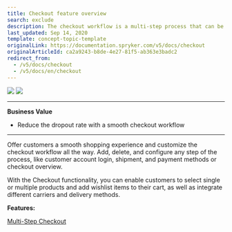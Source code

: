```yaml
---
title: Checkout feature overview
search: exclude
description: The checkout workflow is a multi-step process that can be fullly customized to fit your needs.
last_updated: Sep 14, 2020
template: concept-topic-template
originalLink: https://documentation.spryker.com/v5/docs/checkout
originalArticleId: ca2a9243-b8de-4e27-81f5-ab363e3badc2
redirect_from:
  - /v5/docs/checkout
  - /v5/docs/en/checkout
---
```


<div class='feature-text'>
    <div class='feature-images'>
    <img class="light-mode" src="https://spryker.s3.eu-central-1.amazonaws.com/docs/Document+360/Capabilities+icons/light/Checkout.svg"/>
    <img class="dark-mode" src="https://spryker.s3.eu-central-1.amazonaws.com/docs/Document+360/Capabilities+icons/dark/Checkout.svg"/>
    </div>
    <div class="feature-text-wrap">

***
**Business Value**
* Reduce the dropout rate with a smooth checkout workflow
***

Offer customers a smooth shopping experience and customize the checkout workflow all the way. Add, delete, and configure any step of the process, like customer account login, shipment, and payment methods or checkout overview.

 With the Checkout functionality, you can enable customers to select single or multiple products and add wishlist items to their cart, as well as integrate different carriers and delivery methods.
 </div>
</div>


**Features:**
<div>
<a class="feature-link" href="/docs/scos/user/features/{{page.version}}/checkout-feature-overview/multi-step-checkout-overview.html">Multi-Step Checkout</a>  
</div>
